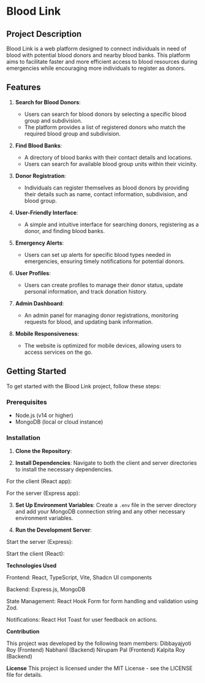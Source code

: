 # Blood Link

## Project Description
Blood Link is a web platform designed to connect individuals in need of blood with potential blood donors and nearby blood banks. This platform aims to facilitate faster and more efficient access to blood resources during emergencies while encouraging more individuals to register as donors.

## Features
1. **Search for Blood Donors**:
   - Users can search for blood donors by selecting a specific blood group and subdivision.
   - The platform provides a list of registered donors who match the required blood group and subdivision.

2. **Find Blood Banks**:
   - A directory of blood banks with their contact details and locations.
   - Users can search for available blood group units within their vicinity.

3. **Donor Registration**:
   - Individuals can register themselves as blood donors by providing their details such as name, contact information, subdivision, and blood group.

4. **User-Friendly Interface**:
   - A simple and intuitive interface for searching donors, registering as a donor, and finding blood banks.

5. **Emergency Alerts**:
   - Users can set up alerts for specific blood types needed in emergencies, ensuring timely notifications for potential donors.

6. **User Profiles**:
   - Users can create profiles to manage their donor status, update personal information, and track donation history.

7. **Admin Dashboard**:
   - An admin panel for managing donor registrations, monitoring requests for blood, and updating bank information.

8. **Mobile Responsiveness**:
   - The website is optimized for mobile devices, allowing users to access services on the go.

## Getting Started

To get started with the Blood Link project, follow these steps:

### Prerequisites
- Node.js (v14 or higher)
- MongoDB (local or cloud instance)

### Installation

1. **Clone the Repository**:


2. **Install Dependencies**:
Navigate to both the client and server directories to install the necessary dependencies.

For the client (React app):

For the server (Express app):

3. **Set Up Environment Variables**:
Create a `.env` file in the server directory and add your MongoDB connection string and any other necessary environment variables.

4. **Run the Development Server**:

Start the server (Express):

Start the client (React):

**Technologies Used**

Frontend: React, TypeScript, Vite, Shadcn UI components

Backend: Express.js, MongoDB

State Management: React Hook Form for form handling and validation using Zod.

Notifications: React Hot Toast for user feedback on actions.


**Contribution**

This project was developed by the following team members:
Dibbayajyoti Roy (Frontend)
Nabhanil (Backend)
Nirupam Pal (Frontend)
Kalpita Roy (Backend)


**License**
This project is licensed under the MIT License - see the LICENSE file for details.




